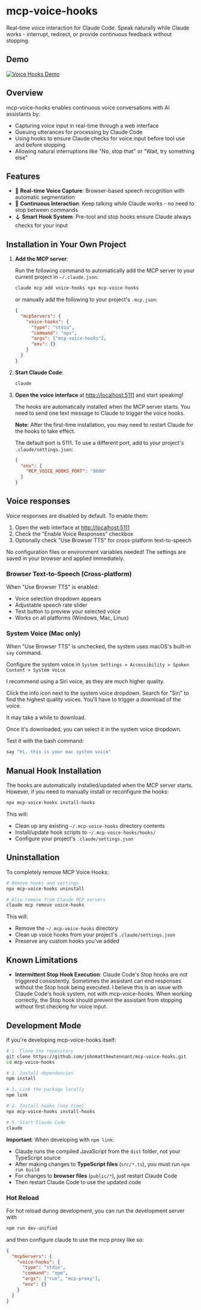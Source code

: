 # mcp-voice-hooks

Real-time voice interaction for Claude Code. Speak naturally while Claude works - interrupt, redirect, or provide continuous feedback without stopping.

## Demo

[![Voice Hooks Demo](https://img.youtube.com/vi/KpkxvJ65gbM/0.jpg)](https://youtu.be/KpkxvJ65gbM)

## Overview

mcp-voice-hooks enables continuous voice conversations with AI assistants by:

- Capturing voice input in real-time through a web interface
- Queuing utterances for processing by Claude Code
- Using hooks to ensure Claude checks for voice input before tool use and before stopping
- Allowing natural interruptions like "No, stop that" or "Wait, try something else"

## Features

- 🎤 **Real-time Voice Capture**: Browser-based speech recognition with automatic segmentation
- 🔄 **Continuous Interaction**: Keep talking while Claude works - no need to stop between commands
- 🪝 **Smart Hook System**: Pre-tool and stop hooks ensure Claude always checks for your input

## Installation in Your Own Project

1. **Add the MCP server**:

   Run the following command to automatically add the MCP server to your current project in `~/.claude.json`:

    ```bash
    claude mcp add voice-hooks npx mcp-voice-hooks
    ```

   or manually add the following to your project's `.mcp.json`:

   ```json
   {
     "mcpServers": {
       "voice-hooks": {
         "type": "stdio",
         "command": "npx",
         "args": ["mcp-voice-hooks"],
         "env": {}
       }
     }
   }
   ```

2. **Start Claude Code**:

   ```bash
   claude
   ```

3. **Open the voice interface** at <http://localhost:5111> and start speaking!

   The hooks are automatically installed when the MCP server starts. You need to send one text message to Claude to trigger the voice hooks.

   **Note**: After the first-time installation, you may need to restart Claude for the hooks to take effect.

   The default port is 5111. To use a different port, add to your project's `.claude/settings.json`:

   ```json
   {
     "env": {
       "MCP_VOICE_HOOKS_PORT": "8080"
     }
   }
   ```

## Voice responses

Voice responses are disabled by default. To enable them:

1. Open the web interface at <http://localhost:5111>
2. Check the "Enable Voice Responses" checkbox
3. Optionally check "Use Browser TTS" for cross-platform text-to-speech

No configuration files or environment variables needed! The settings are saved in your browser and applied immediately.

### Browser Text-to-Speech (Cross-platform)

When "Use Browser TTS" is enabled:
- Voice selection dropdown appears
- Adjustable speech rate slider
- Test button to preview your selected voice
- Works on all platforms (Windows, Mac, Linux)

### System Voice (Mac only)

When "Use Browser TTS" is unchecked, the system uses macOS's built-in `say` command.

Configure the system voice in `System Settings > Accessibility > Spoken Content > System Voice`

I recommend using a Siri voice, as they are much higher quality.

Click the info icon next to the system voice dropdown. Search for "Siri" to find the highest quality voices. You'll have to trigger a download of the voice.

It may take a while to download.

Once it's downloaded, you can select it in the system voice dropdown.

Test it with the bash command:

```bash
say "Hi, this is your mac system voice"
```


## Manual Hook Installation

The hooks are automatically installed/updated when the MCP server starts. However, if you need to manually install or reconfigure the hooks:

```bash
npx mcp-voice-hooks install-hooks
```

This will:

- Clean up any existing `~/.mcp-voice-hooks` directory contents
- Install/update hook scripts to `~/.mcp-voice-hooks/hooks/`
- Configure your project's `.claude/settings.json`

## Uninstallation

To completely remove MCP Voice Hooks:

```bash
# Remove hooks and settings
npx mcp-voice-hooks uninstall

# Also remove from Claude MCP servers
claude mcp remove voice-hooks
```

This will:

- Remove the `~/.mcp-voice-hooks` directory
- Clean up voice hooks from your project's `.claude/settings.json`
- Preserve any custom hooks you've added

## Known Limitations

- **Intermittent Stop Hook Execution**: Claude Code's Stop hooks are not triggered consistently. Sometimes the assistant can end responses without the Stop hook being executed. I believe this is an issue with Claude Code's hook system, not with mcp-voice-hooks. When working correctly, the Stop hook should prevent the assistant from stopping without first checking for voice input.

## Development Mode

If you're developing mcp-voice-hooks itself:

```bash
# 1. Clone the repository
git clone https://github.com/johnmatthewtennant/mcp-voice-hooks.git
cd mcp-voice-hooks

# 2. Install dependencies
npm install

# 3. Link the package locally
npm link

# 4. Install hooks (one time)
npx mcp-voice-hooks install-hooks

# 5. Start Claude Code
claude
```

**Important**: When developing with `npm link`:

- Claude runs the compiled JavaScript from the `dist` folder, not your TypeScript source
- After making changes to **TypeScript files** (`src/*.ts`), you must run `npm run build`
- For changes to **browser files** (`public/*`), just restart Claude Code
- Then restart Claude Code to use the updated code

### Hot Reload

For hot reload during development, you can run the development server with

```bash
npm run dev-unified
```

and then configure claude to use the mcp proxy like so:

```json
{
  "mcpServers": {
    "voice-hooks": {
      "type": "stdio",
      "command": "npm",
      "args": ["run", "mcp-proxy"],
      "env": {}
    }
  }
}
```
